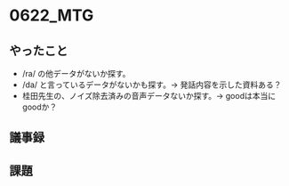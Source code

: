 # 0622_MTG
## やったこと
- /ra/ の他データがないか探す。
- /da/ と言っているデータがないかも探す。→ 発話内容を示した資料ある？
- 桂田先生の、ノイズ除去済みの音声データないか探す。→ goodは本当にgoodか？

## 議事録

## 課題

